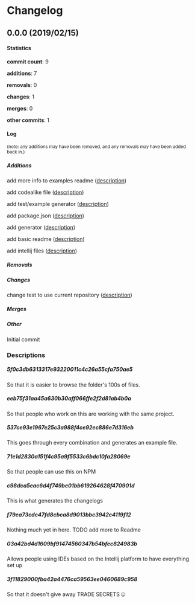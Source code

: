 # Changelog
## 0.0.0 (2019/02/15)
#### Statistics
**commit count**: 9

**additions**: 7

**removals**: 0

**changes**: 1

**merges**: 0

**other commits**: 1

#### Log
<small>(note: any additions may have been removed, and any removals may have been added back in.)</small>
##### Additions
 add more info to examples readme ([description](#5f0c3db6313317e93220011c4c26a55cfa750ae5-15))

 add codealike file ([description](#eeb75f31aa45a630b30aff066ffe2f2d81ab4b0a-15))

 add test/example generator ([description](#537ce93e1967e25c3a988f4ce92ec886e7d316eb-15))

 add package.json ([description](#71e1d2830a151f4c95a9f5533c6bdc10fa28069e-15))

 add generator ([description](#c98dca5eac6d4f749be01bb619264628f470901d-15))

 add basic readme ([description](#f79ea73cdc47fd8cbca8d9013bbc3942c4119f12-15))

 add intellij files ([description](#03a42bd4d1609bf91474560347b54bfec824983b-15))

##### Removals

##### Changes
 change test to use current repository ([description](#3f11829000fba42a4476ca59563ee0460689c958-15))

##### Merges

##### Other
 Initial commit

### Descriptions
##### 5f0c3db6313317e93220011c4c26a55cfa750ae5
So that it is easier to browse the folder's 100s of files.
##### eeb75f31aa45a630b30aff066ffe2f2d81ab4b0a
So that people who work on this are working with the same project.
##### 537ce93e1967e25c3a988f4ce92ec886e7d316eb
This goes through every combination and generates an example file.
##### 71e1d2830a151f4c95a9f5533c6bdc10fa28069e
So that people can use this on NPM
##### c98dca5eac6d4f749be01bb619264628f470901d
This is what generates the changelogs
##### f79ea73cdc47fd8cbca8d9013bbc3942c4119f12
Nothing much yet in here. TODO add more to Readme
##### 03a42bd4d1609bf91474560347b54bfec824983b
Allows people using IDEs based on the Intellij platform to have everything set up
##### 3f11829000fba42a4476ca59563ee0460689c958
So that it doesn't give away TRADE SECRETS 🤐

